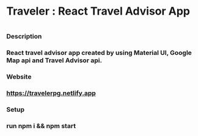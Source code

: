 <h1>Traveler : React Travel Advisor App<h1>
  
 <h3>Description<h3>
   React travel advisor app created by using Material UI, Google Map api and Travel Advisor api.<br/>
   
 <h3>Website<h3>
 
https://travelerpg.netlify.app<br/>
<h3> Setup<h3>
   run npm i && npm start 
